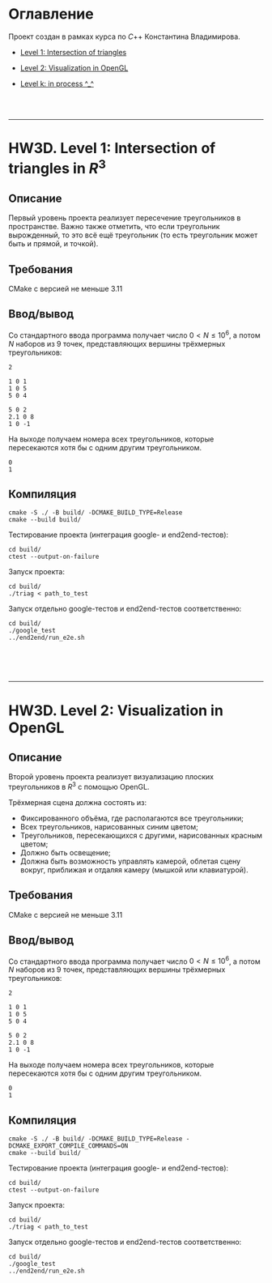 # Оглавление

Проект создан в рамках курса по $C$++ Константина Владимирова.

- [Level 1: Intersection of triangles](#hw3d-level-1-intersection-of-triangles-in-r3)

- [Level 2: Visualization in OpenGL](#hw3d-level-2-visualization-in-opengl)

- [Level k: in process ^_^](#)

<br><br>
***
# HW3D. Level 1: Intersection of triangles in $R^3$

## Описание
Первый уровень проекта реализует пересечение треугольников в пространстве. Важно также отметить, что если треугольник вырожденный, то это всё ещё треугольник (то есть треугольник может быть и прямой, и точкой).

## Требования
CMake с версией не меньше 3.11

## Ввод/вывод
Со стандартного ввода программа получает число $0 < N \leqslant 10^6$, а потом $N$ наборов из $9$ точек, представляющих вершины трёхмерных треугольников:
```
2

1 0 1
1 0 5
5 0 4

5 0 2
2.1 0 8
1 0 -1
```

На выходе получаем номера всех треугольников, которые пересекаются хотя бы с одним другим треугольником.

```
0
1
```

## Компиляция
```
cmake -S ./ -B build/ -DCMAKE_BUILD_TYPE=Release
cmake --build build/
```

Тестирование проекта (интеграция google- и end2end-тестов):
```
cd build/
ctest --output-on-failure
```

Запуск проекта:
```
cd build/
./triag < path_to_test
```

Запуск отдельно google-тестов и end2end-тестов соответственно:
```
cd build/
./google_test
../end2end/run_e2e.sh
```

<br><br><br>
***
# HW3D. Level 2: Visualization in OpenGL
## Описание
Второй  уровень проекта реализует визуализацию плоских треугольников в $R^3$ с помощью OpenGL. 

Трёхмерная сцена должна состоять из:
- Фиксированного объёма, где располагаются все треугольники;
- Всех треугольников, нарисованных синим цветом;
- Треугольников, пересекающихся с другими, нарисованных красным цветом;
- Должно быть освещение;
- Должна быть возможность управлять камерой, облетая сцену вокруг, приближая и отдаляя камеру (мышкой или клавиатурой).

## Требования
CMake с версией не меньше 3.11

## Ввод/вывод
Со стандартного ввода программа получает число $0 < N \leqslant 10^6$, а потом $N$ наборов из $9$ точек, представляющих вершины трёхмерных треугольников:
```
2

1 0 1
1 0 5
5 0 4

5 0 2
2.1 0 8
1 0 -1
```


На выходе получаем номера всех треугольников, которые пересекаются хотя бы с одним другим треугольником.

```
0
1
```

## Компиляция
```
cmake -S ./ -B build/ -DCMAKE_BUILD_TYPE=Release -DCMAKE_EXPORT_COMPILE_COMMANDS=ON
cmake --build build/
```

Тестирование проекта (интеграция google- и end2end-тестов):
```
cd build/
ctest --output-on-failure
```

Запуск проекта:
```
cd build/
./triag < path_to_test
```

Запуск отдельно google-тестов и end2end-тестов соответственно:
```
cd build/
./google_test
../end2end/run_e2e.sh
```
